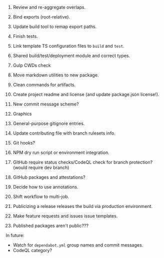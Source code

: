 1. Review and re-aggregate overlaps.
2. Bind exports (root-relative).
3. Update build tool to remap export paths.
4. Finish tests.
5. Link template TS configuration files to `build` and `test`.
6. Shared build/test/deployment module and correct types.
7. Gulp CWDs check
8. Move markdown utilities to new package.
9. Clean commands for artifacts.

1. Create project readme and license (and update package.json license!).
2. New commit message scheme?
3. Graphics
4. General-purpose gitignore entries.
5. Update contributing file with branch rulesets info.

1. Git hooks?
2. NPM dry run script or environment integration.

1. GitHub require status checks/CodeQL check for branch protection? (would require dev branch)
2. GitHub packages and attestations?
3. Decide how to use annotations.
4. Shift workflow to multi-job.

1. Publicizing a release releases the build via production environment.
2. Make feature requests and issues issue templates.
3. Published packages aren't public???

In future:
- Watch for `dependabot.yml` group names and commit messages.
- CodeQL category?